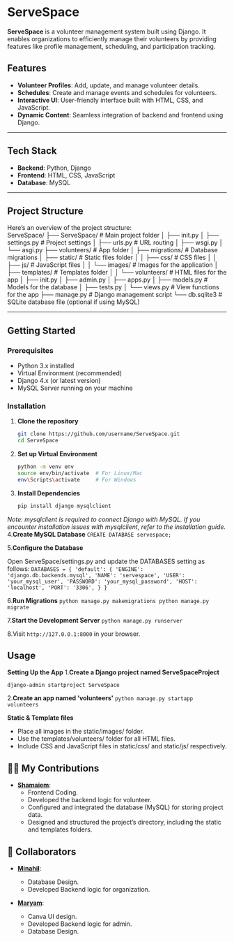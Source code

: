 # ServeSpace  
**ServeSpace** is a volunteer management system built using Django. It enables organizations to efficiently manage their volunteers by providing features like profile management, scheduling, and participation tracking.  

## Features  
- **Volunteer Profiles**: Add, update, and manage volunteer details.  
- **Schedules**: Create and manage events and schedules for volunteers.  
- **Interactive UI**: User-friendly interface built with HTML, CSS, and JavaScript.  
- **Dynamic Content**: Seamless integration of backend and frontend using Django.  

---

## Tech Stack  
- **Backend**: Python, Django  
- **Frontend**: HTML, CSS, JavaScript  
- **Database**: MySQL  

---

## Project Structure  
Here’s an overview of the project structure:  
ServeSpace/ ├── ServeSpace/ # Main project folder │ ├── init.py │ ├── settings.py # Project settings │ ├── urls.py # URL routing │ ├── wsgi.py │ └── asgi.py ├── volunteers/ # App folder │ ├── migrations/ # Database migrations │ ├── static/ # Static files folder │ │ ├── css/ # CSS files │ │ ├── js/ # JavaScript files │ │ └── images/ # Images for the application │ ├── templates/ # Templates folder │ │ └── volunteers/ # HTML files for the app │ ├── init.py │ ├── admin.py │ ├── apps.py │ ├── models.py # Models for the database │ ├── tests.py │ └── views.py # View functions for the app ├── manage.py # Django management script └── db.sqlite3 # SQLite database file (optional if using MySQL)

---

## Getting Started  

### Prerequisites  
- Python 3.x installed  
- Virtual Environment (recommended)  
- Django 4.x (or latest version)  
- MySQL Server running on your machine  

### Installation  

1. **Clone the repository**  
   ```bash
   git clone https://github.com/username/ServeSpace.git
   cd ServeSpace
2. **Set up Virtual Environment**
   ```bash
   python -m venv env
   source env/bin/activate  # For Linux/Mac
   env\Scripts\activate     # For Windows
4. **Install Dependencies**
   ```bash
   pip install django mysqlclient
*Note: mysqlclient is required to connect Django with MySQL. If you encounter installation issues with mysqlclient, refer to the installation guide.*
4.**Create MySQL Database**
  `
   CREATE DATABASE servespace;
`


5.**Configure the Database**


   Open ServeSpace/settings.py and update the DATABASES setting as follows:
  ` DATABASES = {
    'default': {
        'ENGINE': 'django.db.backends.mysql',
        'NAME': 'servespace',
        'USER': 'your_mysql_user',
        'PASSWORD': 'your_mysql_password',
        'HOST': 'localhost',
        'PORT': '3306',
    }
}
`

6.**Run Migrations**
`
   python manage.py makemigrations
   python manage.py migrate
`


7.**Start the Development Server**
`
   python manage.py runserver
`


8.Visit `http://127.0.0.1:8000` in your browser.

## Usage
**Setting Up the App**
1.**Create a Django project named ServeSpaceProject** 

`django-admin startproject ServeSpace`


2.**Create an app named 'volunteers'**
`python manage.py startapp volunteers`


**Static & Template files**
- Place all images in the static/images/ folder.
- Use the templates/volunteers/ folder for all HTML files.
- Include CSS and JavaScript files in static/css/ and static/js/ respectively.
## 👨‍💻 My Contributions

- **[Shamaiem](https://github.com/shamaiem10)**:
  - Frontend Coding.
  - Developed the backend logic for volunteer.
  - Configured and integrated the database (MySQL) for storing project data.
  - Designed and structured the project’s directory, including the static and templates folders.
    
## 🤝 Collaborators

- **[Minahil](https://github.com/Minahil-Rauf)**:
  - Database Design.
  - Developed Backend logic for organization.

- **[Maryam](https://github.com/maryam)**:
  - Canva UI design.
  - Developed Backend logic for admin.
  - Database Design.



